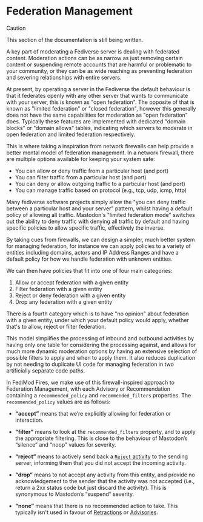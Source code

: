# Federation Management

> [!CAUTION]
> This section of the documentation is still being written.

A key part of moderating a Fediverse server is dealing with federated content. Moderation actions can be as narrow as just removing certain content or suspending remote accounts that are harmful or problematic to your community, or they can be as wide reaching as preventing federation and severing relationships with entire servers.

At present, by operating a server in the Fediverse the default behaviour is that it federates openly with any other server that wants to communicate with your server, this is known as "open federation". The opposite of that is known as "limited federation" or "closed federation", however this generally does not have the same capabilities for moderation as "open federation" does. Typically these features are implemented with dedicated "domain blocks" or "domain allows" tables, indicating which servers to moderate in open federation and limited federation respectively.

This is where taking a inspiration from network firewalls can help provide a better mental model of federation management. In a network firewall, there are multiple options available for keeping your system safe:
* You can allow or deny traffic from a particular host (and port)
* You can filter traffic from a particular host (and port)
* You can deny or allow outgoing traffic to a particular host (and port)
* You can manage traffic based on protocol (e.g., tcp, udp, icmp, http)

Many fediverse software projects simply allow the "you can deny traffic between a particular host and your server" pattern, whilst having a default policy of allowing all traffic. Mastodon's "limited federation mode" switches out the ability to deny traffic with denying all traffic by default and having specific policies to allow specific traffic, effectively the inverse.

By taking cues from firewalls, we can design a simpler, much better system for managing federation, for instance we can apply policies to a variety of entities including domains, actors and IP Address Ranges and have a default policy for how we handle federation with unknown entities.

We can then have policies that fit into one of four main categories:

1. Allow or accept federation with a given entity
2. Filter federation with a given entity
3. Reject or deny federation with a given entity
3. Drop any federation with a given entity

There is a fourth category which is to have "no opinion" about federation with a given entity, under which your default policy would apply, whether that's to allow, reject or filter federation.

This model simplifies the processing of inbound and outbound activities by having only one table for considering the processing against, and allows for much more dynamic moderation options by having an extensive selection of possible filters to apply and when to apply them. It also reduces duplication by not needing to duplicate UI code for managing federation in two artificially separate code paths.

In FediMod Fires, we make use of this firewall-inspired approach to Federation Management, with each Advisory or Recommendation containing a `recommended_policy` and `recommended_filters` properties. The `recommended_policy` values are as follows:

* **“accept”** means that we’re explicitly allowing for federation or interaction.

* **“filter”** means to look at the `recommended_filters` property, and to apply the appropriate filtering. This is close to the behaviour of Mastodon’s “silence” and “noop” values for severity.

* **“reject”** means to actively send back a [`Reject` activity](https://www.w3.org/TR/activitystreams-vocabulary/#dfn-reject) to the sending server, informing them that you did not accept the incoming activity.

* **“drop”** means to not accept any activity from this entity, and provide no acknowledgement to the sender that the activity was not accepted (i.e., return a 2xx status code but just discard the activity). This is synonymous to Mastodon’s “suspend” severity.

* **“none”** means that there is no recommended action to take. This typically isn't used in favour of [Retractions](./changes/retractions.md) or [Advisories](./changes/advisories.md).
